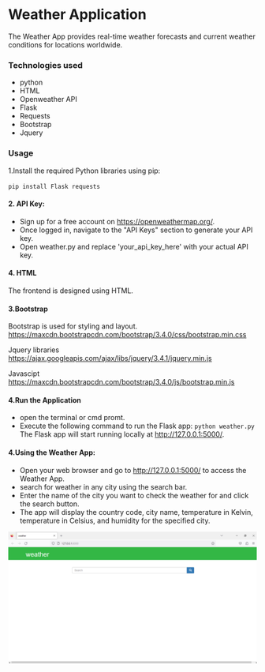 # Weather Application

The Weather App provides real-time weather forecasts and current weather conditions for locations worldwide. 
### Technologies used

* python
* HTML
* Openweather API 
* Flask
* Requests
* Bootstrap
* Jquery

### Usage
 1.Install the required Python libraries using pip:

`pip install Flask requests`
 #### 2. API Key:

* Sign up for a free account on https://openweathermap.org/.
* Once logged in, navigate to the "API Keys" section to generate your API key.
* Open weather.py and replace 'your_api_key_here' with your actual API key.
#### 4. HTML
 The frontend is designed using HTML.
#### 3.Bootstrap
 Bootstrap is used for styling and layout.
 https://maxcdn.bootstrapcdn.com/bootstrap/3.4.0/css/bootstrap.min.css
 
 Jquery libraries
 https://ajax.googleapis.com/ajax/libs/jquery/3.4.1/jquery.min.js
 
 Javascipt
 https://maxcdn.bootstrapcdn.com/bootstrap/3.4.0/js/bootstrap.min.js
#### 4.Run the Application
* open the terminal or cmd promt.
* Execute the following command to run the Flask app:
`python weather.py`
The Flask app will start running locally at http://127.0.0.1:5000/.
#### 4.Using the Weather App:

* Open your web browser and go to http://127.0.0.1:5000/ to access the Weather App.
* search for weather in any city using the search bar.
* Enter the name of the city you want to check the weather for and click the search button.
* The app will display the country code, city name, temperature in Kelvin, temperature in Celsius, and humidity for the specified city.

![weather img ](weather.png)